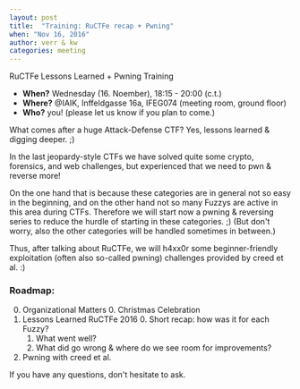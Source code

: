 ```yaml
---
layout: post
title:  "Training: RuCTFe recap + Pwning"
when: "Nov 16, 2016"
author: verr & kw
categories: meeting
---
```


RuCTFe Lessons Learned + Pwning Training

* **When?** Wednesday (16. Noember), 18:15 - 20:00 (c.t.)
* **Where?** @IAIK, Inffeldgasse 16a, IFEG074 (meeting room, ground floor)
* **Who?** you! (please let us know if you plan to come.)


What comes after a huge Attack-Defense CTF?
Yes, lessons learned & digging deeper. ;)

In the last jeopardy-style CTFs we have solved quite some crypto,
forensics, and web challenges, but experienced that we need
to pwn & reverse more!

On the one hand that is because these categories are in general
not so easy in the beginning, and on the other hand not so many
Fuzzys are active in this area during CTFs.
Therefore we will start now a pwning & reversing series to reduce
the hurdle of starting in these categories. ;)
(But don't worry, also the other categories will be handled sometimes
in between.)

Thus, after talking about RuCTFe, we will h4xx0r some
beginner-friendly exploitation (often also so-called pwning)
challenges provided by creed et al. :)


### Roadmap:

0. Organizational Matters 
    0. Christmas Celebration
1. Lessons Learned RuCTFe 2016
    0. Short recap: how was it for each Fuzzy?
    1. What went well?
    2. What did go wrong & where do we see room for improvements?
3. Pwning with creed et al.

If you have any questions, don't hesitate to ask.
